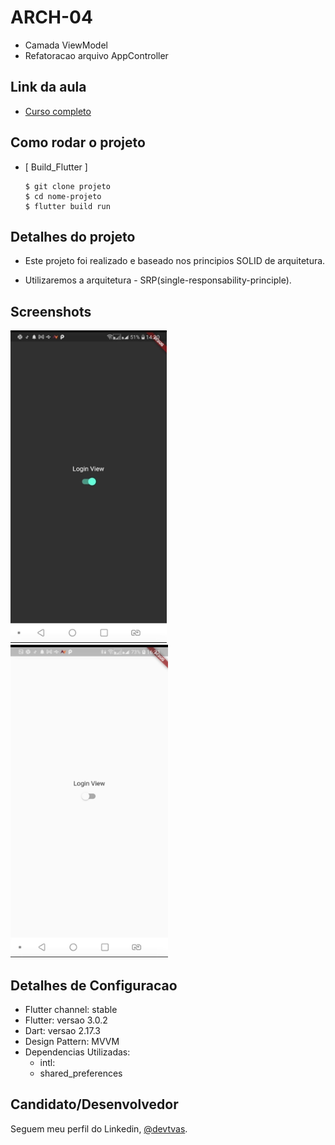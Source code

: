 # ARCH-04

- Camada ViewModel
- Refatoracao arquivo AppController

<h2>Link da aula</h2>

 - [Curso completo](https://www.youtube.com/playlist?list=PLlBnICoI-g-c_ZIHqzQjg5E4Re92-qYXn)



<h2>Como rodar o projeto</h2>

  + [ Build_Flutter ]

    ```
    $ git clone projeto
    $ cd nome-projeto
    $ flutter build run
    ```

<h2>Detalhes do projeto</h2>

  - Este projeto foi realizado e baseado nos principios SOLID de arquitetura.

  - Utilizaremos a arquitetura - SRP(single-responsability-principle).





<h2>Screenshots</h2> 

<img src="assets/images/versao1.png" height="500em" /> 
<img src="assets/images/versao2.png" height="500em" />

<h2>Detalhes de Configuracao</h2>
  
  + Flutter channel: stable 
  + Flutter: versao 3.0.2
  + Dart: versao 2.17.3
  + Design Pattern: MVVM
  + Dependencias Utilizadas:  
    - intl:
    - shared_preferences 
    


## Candidato/Desenvolvedor

Seguem meu perfil do Linkedin, [@devtvas](https://www.linkedin.com/in/devtvas/).
